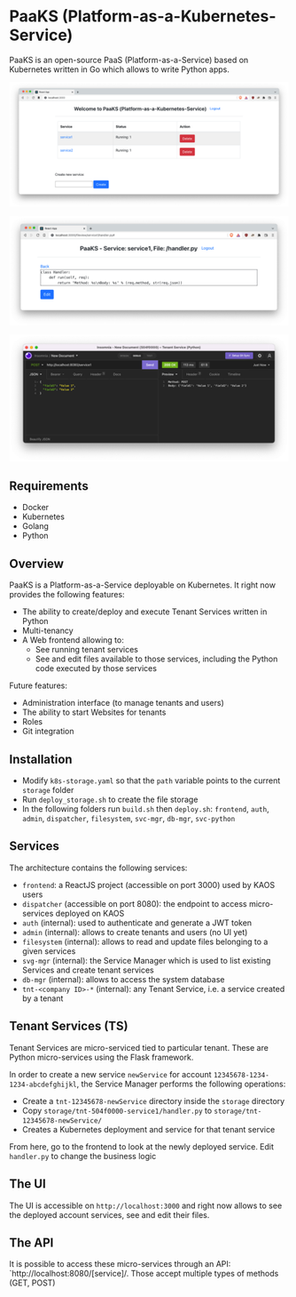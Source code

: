 # PaaKS (Platform-as-a-Kubernetes-Service)

PaaKS is an open-source PaaS (Platform-as-a-Service) based on Kubernetes written in Go which allows to write Python apps.

![List of services](/./services.png)

![The UI](./UI.png)

![Service call](./service_call.png)

## Requirements

- Docker
- Kubernetes
- Golang
- Python

## Overview

PaaKS is a Platform-as-a-Service deployable on Kubernetes. It right now provides the following features:

- The ability to create/deploy and execute Tenant Services written in Python
- Multi-tenancy
- A Web frontend allowing to:
  - See running tenant services
  - See and edit files available to those services, including the Python code executed by those services

Future features:

- Administration interface (to manage tenants and users)
- The ability to start Websites for tenants
- Roles
- Git integration

## Installation

- Modify `k8s-storage.yaml` so that the `path` variable points to the current `storage` folder
- Run `deploy_storage.sh` to create the file storage
- In the following folders run `build.sh` then `deploy.sh`: `frontend`, `auth`, `admin`, `dispatcher`, `filesystem`, `svc-mgr`, `db-mgr`, `svc-python`

## Services

The architecture contains the following services:

- `frontend`: a ReactJS project (accessible on port 3000) used by KAOS users
- `dispatcher` (accessible on port 8080): the endpoint to access micro-services deployed on KAOS
- `auth` (internal): used to authenticate and generate a JWT token
- `admin` (internal): allows to create tenants and users (no UI yet)
- `filesystem` (internal): allows to read and update files belonging to a given services
- `svg-mgr` (internal): the Service Manager which is used to list existing Services and create tenant services
- `db-mgr` (internal): allows to access the system database
- `tnt-<company ID>-*` (internal): any Tenant Service, i.e. a service created by a tenant

## Tenant Services (TS)

Tenant Services are micro-serviced tied to particular tenant. These are Python micro-services using the Flask framework.

In order to create a new service `newService` for account `12345678-1234-1234-abcdefghijkl`, the Service Manager performs the following operations:

- Create a `tnt-12345678-newService` directory inside the `storage` directory
- Copy `storage/tnt-504f0000-service1/handler.py` to `storage/tnt-12345678-newService/`
- Creates a Kubernetes deployment and service for that tenant service

From here, go to the frontend to look at the newly deployed service. Edit `handler.py` to change the business logic

## The UI

The UI is accessible on `http://localhost:3000` and right now allows to see the deployed account services, see and edit their files.

## The API

It is possible to access these micro-services through an API: `http://localhost:8080/[service]/. Those accept multiple types of methods (GET, POST)
